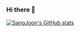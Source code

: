 ### Hi there 👋

<!--
**SonSangjoon/SonSangjoon** is a ✨ _special_ ✨ repository because its `README.md` (this file) appears on your GitHub profile.

Here are some ideas to get you started:

- 🔭 I’m currently working on ...
- 🌱 I’m currently learning ...
- 👯 I’m looking to collaborate on ...
- 🤔 I’m looking for help with ...
- 💬 Ask me about ...
- 📫 How to reach me: ...
- 😄 Pronouns: ...
- ⚡ Fun fact: ...
-->
[![SangJoon's GitHub stats](https://github-readme-stats.vercel.app/api?username=SonSangjoon)](https://github.com/SonSangjoon/github-readme-stats)
